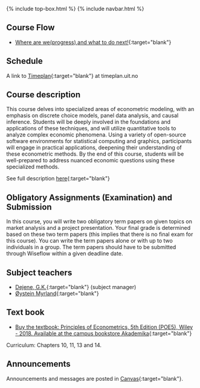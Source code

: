 {% include top-box.html %} <!-- Kode for å inkludere boksen på toppen av siden. Se _config.yml for å gjøre endringer. -->
{% include navbar.html %} <!-- Kode for navigasjonsmeny. Se navbar.html for å gjøre endringer. -->
<!-- Gjør endringer under her -->

## Course Flow   

- [Where are we(progress),and what to do next!](courseplan.md){:target="blank"}

## Schedule 
A link to [Timeplan](https://tp.educloud.no/uit/app/schedule?semester=25h&scheduleType=course&filterOpen=true&summary=true&tab=calendar&course=SOK-3025%C2%A41&subjectArea=186341300){:target="blank"} at timeplan.uit.no

## Course description

This course delves into specialized areas of econometric modeling, with an emphasis on discrete choice models, panel data analysis, and causal inference. Students will be deeply involved in the foundations and applications of these techniques, and will utilize quantitative tools to analyze complex economic phenomena. Using a variety of open-source software environments for statistical computing and graphics, participants will engage in practical applications, deepening their understanding of these econometric methods. By the end of this course, students will be well-prepared to address nuanced economic questions using these specialized methods.
 
See full description [here](https://fr.uit.no/utdanning/aktivt/emne/SOK-3025){:target="blank"}

## Obligatory Assignments (Examination) and Submission 

 In this course, you will write two obligatory term papers on given topics on market analysis and a project presentation. Your final grade is determined based on these two term papers (this implies that there is no final exam for this course). You can write the term papers alone or with up to two individuals in a group. The term papers should have to be submitted through Wiseflow within a given deadline date.
 
## Subject teachers   

- [Dejene, G.K.](https://uit.no/ansatte/person?p_document_id=559969){:target="blank"} (subject manager)
- [Øystein Myrland](https://uit.no/ansatte/oystein.myrland){:target="blank"} 

## Text book 
- [Buy the textbook: Principles of Econometrics, 5th Edition (POE5), Wiley - 2018. Available at the campus bookstore Akademika](https://principlesofeconometrics.com/poe5/poe5.html){:target="blank"}

Curriculum: Chapters 10, 11, 13 and 14.

## Announcements

Announcements and messages are posted in [Canvas](https://uit.instructure.com/courses/26960/announcements){:target="blank"}.

  

